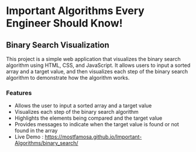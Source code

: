 # Important Algorithms Every Engineer Should Know!

## Binary Search Visualization

This project is a simple web application that visualizes the binary search algorithm using HTML, CSS, and JavaScript. It allows users to input a sorted array and a target value, and then visualizes each step of the binary search algorithm to demonstrate how the algorithm works.

### Features

- Allows the user to input a sorted array and a target value
- Visualizes each step of the binary search algorithm
- Highlights the elements being compared and the target value
- Provides messages to indicate when the target value is found or not found in the array
- Live Demo : https://mostfamosa.github.io/Important-Algorithms/binary_search/
